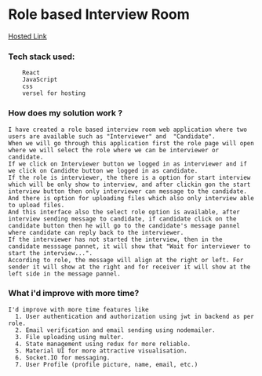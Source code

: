 # Role based Interview Room 

[Hosted Link](https://interview-room-navy.vercel.app/)

### Tech stack used:
        React
        JavaScript
        css
        versel for hosting

### How does my solution work ?
    I have created a role based interview room web application where two users are available such as "Interviewer" and  "Candidate".
    When we will go through this application first the role page will open where we will select the role where we can be interviewer or candidate.
    If we click on Interviewer button we logged in as interviewer and if we click on Candidte button we logged in as candidate.
    If the role is interviewer, the there is a option for start interview which will be only show to interview, and after clickin gon the start interview button then only interviewer can message to the candidate. And there is option for uploading files which also only interview able to upload files.
    And this interface also the select role option is available, after interview sending message to candidate, if candidate click on the candidate button then he will go to the candidate's message pannel where candidate can reply back to the interviewer. 
    If the interviewer has not started the interview, then in the candidate messsage pannet, it will show that "Wait for interviewer to start the interview...".
    According to role, the message will align at the right or left. For sender it will show at the right and for receiver it will show at the left side in the message pannel.

### What i'd improve with more time?
    I'd improve with more time features like 
      1. User authentication and authorization using jwt in backend as per role.
      2. Email verification and email sending using nodemailer.
      3. File uploading using multer.
      4. State management using redux for more reliable.
      5. Material UI for more attractive visualisation.
      6. Socket.IO for messaging.
      7. User Profile (profile picture, name, email, etc.)
      
    
    
